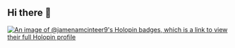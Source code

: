 ## Hi there 👋

[![An image of @jamenamcinteer9's Holopin badges, which is a link to view their full Holopin profile](https://holopin.me/jamenamcinteer9)](https://holopin.io/@jamenamcinteer9)
